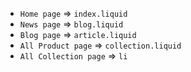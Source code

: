 
* `Home page` => `index.liquid`
* `News page` => `blog.liquid`
* `Blog page` => `article.liquid`
* `All Product page` => `collection.liquid`
* `All Collection page` => `li`
